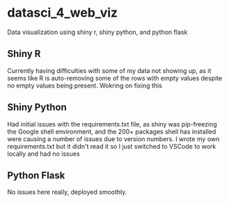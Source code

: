 # datasci_4_web_viz
Data visualization using shiny r, shiny python, and python flask

## Shiny R

Currently having difficulties with some of my data not showing up, as it seems like R is auto-removing some of the rows with empty values despite no empty values being present. Wokring on fixing this

## Shiny Python

Had initial issues with the requirements.txt file, as shiny was pip-freezing the Google shell environment, and the 200+ packages shell has installed were causing a number of issues due to version numbers. I wrote my own requirements.txt but it didn't read it so I just switched to VSCode to work locally and had no issues

## Python Flask

No issues here really, deployed smoothly.
